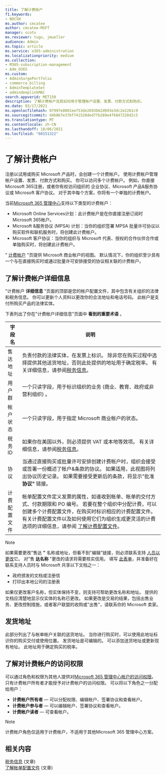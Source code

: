 ```yaml
---
title: 了解计费帐户
f1.keywords:
- NOCSH
ms.author: cmcatee
author: cmcatee-MSFT
manager: scotv
ms.reviewer: tugu, jmueller
audience: Admin
ms.topic: article
ms.service: o365-administration
ms.localizationpriority: medium
ms.collection:
- M365-subscription-management
- Adm_O365
ms.custom:
- AdminSurgePortfolio
- commerce_billing
- AdminTemplateSet
- admindeeplinkMAC
search.appverid: MET150
description: 了解计费帐户及其如何用于管理帐户设置、发票、付款方式和购买。
ms.date: 03/17/2021
ms.openlocfilehash: 07997e8001ee753de2693b62d693e3dc2e2261c9
ms.sourcegitcommit: d4b867e37bf741528ded7fb289e4f6847228d2c5
ms.translationtype: MT
ms.contentlocale: zh-CN
ms.lasthandoff: 10/06/2021
ms.locfileid: "60151322"
---
```

# <a name="understand-billing-accounts"></a>了解计费帐户

注册以试用或购买 Microsoft 产品时，会创建一个计费帐户。 使用计费帐户管理帐户设置、发票、付款方式和购买。 你可以访问多个计费帐户。 例如，你直接Microsoft 365注册，或者你有权访问组织的 企业协议、Microsoft 产品&服务协议或 Microsoft 客户协议。 对于其中每个方案，你将有一个单独的计费帐户。

当前<a href="https://go.microsoft.com/fwlink/p/?linkid=2024339" target="_blank">Microsoft 365 管理中心</a>支持以下类型的计费帐户：

- Microsoft Online Services计划：此计费帐户是在你直接注册订阅时Microsoft 365帐户。
- Microsoft &服务协议 (MPSA) 计划：当你的组织签署 MPSA 批量许可协议以购买软件和联机服务时，将创建此计费帐户。
- Microsoft 客户协议：当你的组织与 Microsoft 代表、授权的合作伙伴合作或单独购买时，将创建此计费帐户。

" <a href="https://go.microsoft.com/fwlink/p/?linkid=2084771" target="_blank">计费帐户</a> "页提供 Microsoft 商业帐户的视图。 默认情况下，你的组织至少具有一个与在直接购买时或通过批量许可安排接受的协议相关联的计费帐户。

## <a name="understand-billing-account-details"></a>了解计费帐户详细信息

"计费帐户 **详细信息** "页面的顶部是您的帐户配置文件，其中包含有关组织的法律和税务信息。 你可以更新个人资料以更改你的合法地址和电话号码。 此帐户是支付所购买产品的法律实体。

下表列出了你在"计费帐户详细信息"页面中 **看到的重要术语** 。

| 字段名 | 说明 |
|------------------|------------------------------------------------------------------------------------------------------------------------------------------------------------------------------------------------------------------------------------------------------------------------------|
| 售达地址 | 负责付款的法律实体，在发票上标识。 除非您在购买过程中选择提供其他送货地址，否则此处提供的地址用于确定税率。 有关详细信息，请参阅[税务信息](billing-and-payments/tax-information.md)。 |
| 用户群 | 一个只读字段，用于标识组织的业务 (商业、教育、政府或非营利组织) 。 |
| 帐户状态 | 一个只读字段，用于指定 Microsoft 商业帐户的状态。 |
| 税务 ID | 如果你在美国以外，则必须提供 VAT 或本地等效项。 有关详细信息，请参阅[税务信息](billing-and-payments/tax-information.md)。 |
| 协议 | 当通过直接购买或批量许可安排创建计费帐户时，组织会接受或签署一份概述了帐户&条款的协议。 如果适用，此视图将列出协议历史记录。 如果需要接受更新后的条款，将显示"批准 **协议"** 链接。 |
| 计费配置文件 | 帐单配置文件定义发票的属性，如谁收到帐单、帐单的交付方式、付款期限和 PO 编号。 若要在整个组织中分配计费，可以创建多个计费配置文件，在购买时标识相应的计费配置文件。 有关计费配置文件以及如何使用它们为组织生成更灵活的计费选项的详细信息，请参阅 [了解计费配置文件](billing-and-payments/manage-billing-profiles.md)。 |

> [!NOTE]
> 如果需要更改"售达 **"** 名称或地址，但看不到"编辑"链接，则必须联系支持 [人员以更改](../business-video/get-help-support.md)它。 对"售 **达名称** "更改的请求将需要核实信用。 填写 [此表单](https://www.microsoft.com/download/details.aspx?id=102732)，并准备好在联系支持人员时与 Microsoft 共享以下文档之一：
>
> - 政府颁发的文档或注册信
> - 打印出本地公司的注册表
>
> 如果仅更改客户名称，但实体保持不变，则支持可帮助更改名称和地址。 提供的文档应清楚地显示仅实体的名称已更改。 如果更改是交易的结果，包括出售业务、更改控制措施，或者客户联盟的收购或"出售"，请联系你的 Microsoft 卖家。

## <a name="shipping-addresses"></a>发货地址

此部分列出了与帐单帐户关联的送货地址。 当你进行购买时，可以使用此地址标识你的购买交付或使用位置。 发货地址是可编辑的。 可以添加送货地址或更新现有地址。 此地址用于确定购买的税率。

## <a name="understand-access-to-billing-accounts"></a>了解对计费帐户的访问权限

可以通过角色和权限为其他人提供对<a href="https://go.microsoft.com/fwlink/p/?linkid=2024339" target="_blank">Microsoft 365 管理中心帐户的访问权限</a>。 只有计费帐户所有者才能授予对计费帐户的访问权限。 可以将以下角色之一分配给用户：

- **计费帐户所有者** &mdash; 可以分配权限、编辑帐户、签署协议和查看帐户。
- **计费帐户参与者** &mdash; 可以编辑帐户、签署协议和查看帐户。
- **计费帐户读者** &mdash; 可查看帐户。

> [!Note]
> 计费帐户角色仅适用于计费帐户，不适用于其他Microsoft 365 管理中心方案。

## <a name="related-content"></a>相关内容

[税务信息](billing-and-payments/tax-information.md) (文章) \
[了解帐单配置文件](billing-and-payments/manage-billing-profiles.md) (文章) 
